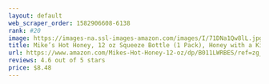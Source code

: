 ```yaml
---
layout: default 
﻿web_scraper_order: 1582906608-6138
rank: #20
image: https://images-na.ssl-images-amazon.com/images/I/71DNa1Qw8lL.jpg
title: Mike’s Hot Honey, 12 oz Squeeze Bottle (1 Pack), Honey with a Kick, Sweetness & Heat, 100%…
url: https://www.amazon.com/Mikes-Hot-Honey-12-oz/dp/B011LWRBES/ref=zg_mw_grocery_20?_encoding=UTF8&psc=1&refRID=60J9MNPBBWB8RKQXQSF9
reviews: 4.6 out of 5 stars
price: $8.48 
---
```

